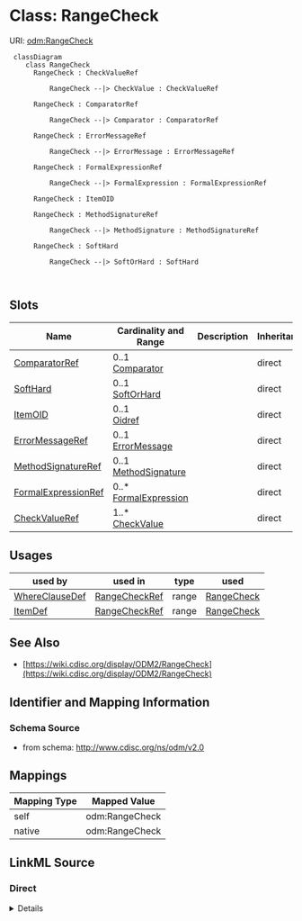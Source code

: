 # Class: RangeCheck



URI: [odm:RangeCheck](http://www.cdisc.org/ns/odm/v2.0/RangeCheck)



```mermaid
 classDiagram
    class RangeCheck
      RangeCheck : CheckValueRef
        
          RangeCheck --|> CheckValue : CheckValueRef
        
      RangeCheck : ComparatorRef
        
          RangeCheck --|> Comparator : ComparatorRef
        
      RangeCheck : ErrorMessageRef
        
          RangeCheck --|> ErrorMessage : ErrorMessageRef
        
      RangeCheck : FormalExpressionRef
        
          RangeCheck --|> FormalExpression : FormalExpressionRef
        
      RangeCheck : ItemOID
        
      RangeCheck : MethodSignatureRef
        
          RangeCheck --|> MethodSignature : MethodSignatureRef
        
      RangeCheck : SoftHard
        
          RangeCheck --|> SoftOrHard : SoftHard
        
      
```




<!-- no inheritance hierarchy -->


## Slots

| Name | Cardinality and Range | Description | Inheritance |
| ---  | --- | --- | --- |
| [ComparatorRef](ComparatorRef.md) | 0..1 <br/> [Comparator](Comparator.md) |  | direct |
| [SoftHard](SoftHard.md) | 0..1 <br/> [SoftOrHard](SoftOrHard.md) |  | direct |
| [ItemOID](ItemOID.md) | 0..1 <br/> [Oidref](Oidref.md) |  | direct |
| [ErrorMessageRef](ErrorMessageRef.md) | 0..1 <br/> [ErrorMessage](ErrorMessage.md) |  | direct |
| [MethodSignatureRef](MethodSignatureRef.md) | 0..1 <br/> [MethodSignature](MethodSignature.md) |  | direct |
| [FormalExpressionRef](FormalExpressionRef.md) | 0..* <br/> [FormalExpression](FormalExpression.md) |  | direct |
| [CheckValueRef](CheckValueRef.md) | 1..* <br/> [CheckValue](CheckValue.md) |  | direct |





## Usages

| used by | used in | type | used |
| ---  | --- | --- | --- |
| [WhereClauseDef](WhereClauseDef.md) | [RangeCheckRef](RangeCheckRef.md) | range | [RangeCheck](RangeCheck.md) |
| [ItemDef](ItemDef.md) | [RangeCheckRef](RangeCheckRef.md) | range | [RangeCheck](RangeCheck.md) |






## See Also

* [https://wiki.cdisc.org/display/ODM2/RangeCheck](https://wiki.cdisc.org/display/ODM2/RangeCheck)

## Identifier and Mapping Information







### Schema Source


* from schema: http://www.cdisc.org/ns/odm/v2.0





## Mappings

| Mapping Type | Mapped Value |
| ---  | ---  |
| self | odm:RangeCheck |
| native | odm:RangeCheck |





## LinkML Source

<!-- TODO: investigate https://stackoverflow.com/questions/37606292/how-to-create-tabbed-code-blocks-in-mkdocs-or-sphinx -->

### Direct

<details>
```yaml
name: RangeCheck
from_schema: http://www.cdisc.org/ns/odm/v2.0
see_also:
- https://wiki.cdisc.org/display/ODM2/RangeCheck
slots:
- ComparatorRef
- SoftHard
- ItemOID
- ErrorMessageRef
- MethodSignatureRef
- FormalExpressionRef
- CheckValueRef
slot_usage:
  ComparatorRef:
    name: ComparatorRef
    domain_of:
    - RangeCheck
    range: Comparator
  SoftHard:
    name: SoftHard
    domain_of:
    - RangeCheck
    range: SoftOrHard
  ItemOID:
    name: ItemOID
    domain_of:
    - ItemRef
    - SourceItem
    - RangeCheck
    - ItemData
    - KeySet
    range: oidref
  ErrorMessageRef:
    name: ErrorMessageRef
    domain_of:
    - RangeCheck
    range: ErrorMessage
    maximum_cardinality: 1
  MethodSignatureRef:
    name: MethodSignatureRef
    domain_of:
    - RangeCheck
    - MethodDef
    - ConditionDef
    range: MethodSignature
    maximum_cardinality: 1
  FormalExpressionRef:
    name: FormalExpressionRef
    multivalued: true
    domain_of:
    - RangeCheck
    - MethodDef
    - ConditionDef
    - StudyEndPoint
    - StudyTargetPopulation
    range: FormalExpression
    inlined: true
    inlined_as_list: true
  CheckValueRef:
    name: CheckValueRef
    multivalued: true
    domain_of:
    - RangeCheck
    range: CheckValue
    required: true
    inlined: true
    inlined_as_list: true
    minimum_cardinality: 1
class_uri: odm:RangeCheck

```
</details>

### Induced

<details>
```yaml
name: RangeCheck
from_schema: http://www.cdisc.org/ns/odm/v2.0
see_also:
- https://wiki.cdisc.org/display/ODM2/RangeCheck
slot_usage:
  ComparatorRef:
    name: ComparatorRef
    domain_of:
    - RangeCheck
    range: Comparator
  SoftHard:
    name: SoftHard
    domain_of:
    - RangeCheck
    range: SoftOrHard
  ItemOID:
    name: ItemOID
    domain_of:
    - ItemRef
    - SourceItem
    - RangeCheck
    - ItemData
    - KeySet
    range: oidref
  ErrorMessageRef:
    name: ErrorMessageRef
    domain_of:
    - RangeCheck
    range: ErrorMessage
    maximum_cardinality: 1
  MethodSignatureRef:
    name: MethodSignatureRef
    domain_of:
    - RangeCheck
    - MethodDef
    - ConditionDef
    range: MethodSignature
    maximum_cardinality: 1
  FormalExpressionRef:
    name: FormalExpressionRef
    multivalued: true
    domain_of:
    - RangeCheck
    - MethodDef
    - ConditionDef
    - StudyEndPoint
    - StudyTargetPopulation
    range: FormalExpression
    inlined: true
    inlined_as_list: true
  CheckValueRef:
    name: CheckValueRef
    multivalued: true
    domain_of:
    - RangeCheck
    range: CheckValue
    required: true
    inlined: true
    inlined_as_list: true
    minimum_cardinality: 1
attributes:
  ComparatorRef:
    name: ComparatorRef
    from_schema: http://www.cdisc.org/ns/odm/v2.0
    rank: 1000
    alias: ComparatorRef
    owner: RangeCheck
    domain_of:
    - RangeCheck
    range: Comparator
  SoftHard:
    name: SoftHard
    from_schema: http://www.cdisc.org/ns/odm/v2.0
    rank: 1000
    alias: SoftHard
    owner: RangeCheck
    domain_of:
    - RangeCheck
    range: SoftOrHard
  ItemOID:
    name: ItemOID
    from_schema: http://www.cdisc.org/ns/odm/v2.0
    rank: 1000
    alias: ItemOID
    owner: RangeCheck
    domain_of:
    - ItemRef
    - SourceItem
    - RangeCheck
    - ItemData
    - KeySet
    range: oidref
  ErrorMessageRef:
    name: ErrorMessageRef
    from_schema: http://www.cdisc.org/ns/odm/v2.0
    rank: 1000
    alias: ErrorMessageRef
    owner: RangeCheck
    domain_of:
    - RangeCheck
    range: ErrorMessage
    maximum_cardinality: 1
  MethodSignatureRef:
    name: MethodSignatureRef
    from_schema: http://www.cdisc.org/ns/odm/v2.0
    rank: 1000
    alias: MethodSignatureRef
    owner: RangeCheck
    domain_of:
    - RangeCheck
    - MethodDef
    - ConditionDef
    range: MethodSignature
    maximum_cardinality: 1
  FormalExpressionRef:
    name: FormalExpressionRef
    from_schema: http://www.cdisc.org/ns/odm/v2.0
    rank: 1000
    multivalued: true
    alias: FormalExpressionRef
    owner: RangeCheck
    domain_of:
    - RangeCheck
    - MethodDef
    - ConditionDef
    - StudyEndPoint
    - StudyTargetPopulation
    range: FormalExpression
    inlined: true
    inlined_as_list: true
  CheckValueRef:
    name: CheckValueRef
    from_schema: http://www.cdisc.org/ns/odm/v2.0
    rank: 1000
    multivalued: true
    alias: CheckValueRef
    owner: RangeCheck
    domain_of:
    - RangeCheck
    range: CheckValue
    required: true
    inlined: true
    inlined_as_list: true
    minimum_cardinality: 1
class_uri: odm:RangeCheck

```
</details>